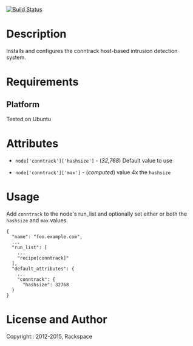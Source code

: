[![Build Status](https://travis-ci.org/mburns/chef-conntrack.svg)](https://travis-ci.org/mburns/chef-conntrack)

Description
===========

Installs and configures the conntrack host-based intrusion detection system.

Requirements
============

Platform
--------

Tested on Ubuntu

Attributes
==========

* `node['conntrack']['hashsize']` - (*32,768*) Default value to use 

* `node['conntrack']['max']` - (*computed*) value 4x the `hashsize`

Usage
=====

Add `conntrack` to the node's run_list and optionally set either or both the `hashsize` and `max` values.

    {
      "name": "foo.example.com",
      ...
      "run_list": [
        ...
        "recipe[conntrack]"
      ],
      "default_attributes": {
        ...
        "conntrack": {
          "hashsize": 32768
      }
    }

License and Author
==================

Copyright:: 2012-2015, Rackspace
